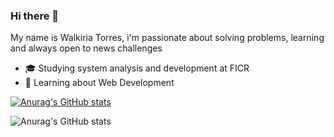 ### Hi there 👋
My name is Walkiria Torres, i'm passionate about solving problems, learning and always open to news challenges

- 🎓 Studying system analysis and development at FICR
- 💬 Learning about Web Development

[![Anurag's GitHub stats](https://github-readme-stats.vercel.app/api?username=walkiriatorres)](https://github.com/walkiriatorres/github-readme-stats)

![Anurag's GitHub stats](https://github-readme-stats.vercel.app/api?username=walkiriatorres&show_icons=true&theme=radical)


<!--
**walkiriatorres/walkiriatorres** is a ✨ _special_ ✨ repository because its `README.md` (this file) appears on your GitHub profile.

Here are some ideas to get you started:

- 🔭 I’m currently working on ...
- 🌱 I’m currently learning ...
- 👯 I’m looking to collaborate on ...
- 🤔 I’m looking for help with ...
- 💬 Ask me about ...
- 📫 How to reach me: ...
- 😄 Pronouns: ...
- ⚡ Fun fact: ...
-->
